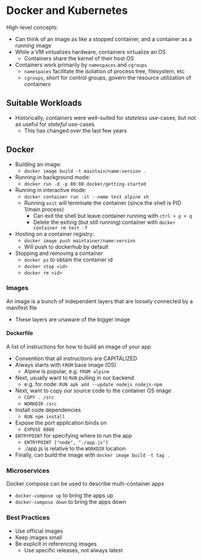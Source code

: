 # Docker and Kubernetes
High-level concepts:
* Can think of an image as like a stopped container, and a container as a running image
* While a VM virtualizes hardware, containers virtualize an OS
  * Containers share the kernel of their host OS
* Containers work primarily by `namespaces` and `cgroups`
  * `namespaces` facilitate the isolation of process tree, filesystem, etc
  * `cgroups`, short for control groups, govern the resource utilization of containers



## Suitable Workloads
* Historically, containers were well-suited for *stateless* use-cases, but not as useful for *stateful* use-cases
  * This has changed over the last few years


## Docker
* Building an image:
  * `docker image build -t maintain/name:version .`
* Running in background mode:
  * `docker run -d -p 80:80 docker/getting-started`
* Running in interactive mode:
  * `docker container run -it --name test alpine sh`
  * Running `exit` will terminate the container (since the shell is PID 1/main process)
    * Can exit the shell but leave container running with `ctrl + p + q`
    * Delete the exiting (but still running) container with `docker container rm test -f`
* Hosting on a container registry:
  * `docker image push maintainer/name:version`
  * Will push to dockerhub by default
* Stopping and removing a container
  * `docker ps` to obtain the container id
  * `docker stop <id>`
  * `docker rm <id>`


### Images
An image is a bunch of independent layers that are loosely connected by a manifest file
* These layers are unaware of the bigger image 

#### Dockerfile
A list of instructions for how to build an image of your app
* Convention that all instructions are CAPITALIZED
* Always starts with `FROM` base image (OS)
  * Alpine is popular, e.g. `FROM alpine`
* Next, usually want to `RUN` pulling in our backend
  * e.g. for node: `RUN apk add --update nodejs nodejs-npm`
* Next, want to copy our source code to the container OS image
  * `COPY . /src`
  * `WORKDIR /src`
* Install code dependencies
  * `RUN npm install`
* Expose the port application binds on
  * `EXPOSE 8080`
* `ENTRYPOINT` for specifying where to run the app
  * `ENTRYPOINT ["node", "./app.js"]`
  * ./app.js is relative to the `WORKDIR` location
* Finally, can build the image with `docker image build -t tag .`





### Microservices
Docker compose can be used to describe multi-container apps
* `docker-compose up` to bring the apps up
* `docker-compose down` to bring the apps down

### Best Practices
* Use official images
* Keep images small
* Be explicit in referencing images
  * Use specific releases, not always latest

